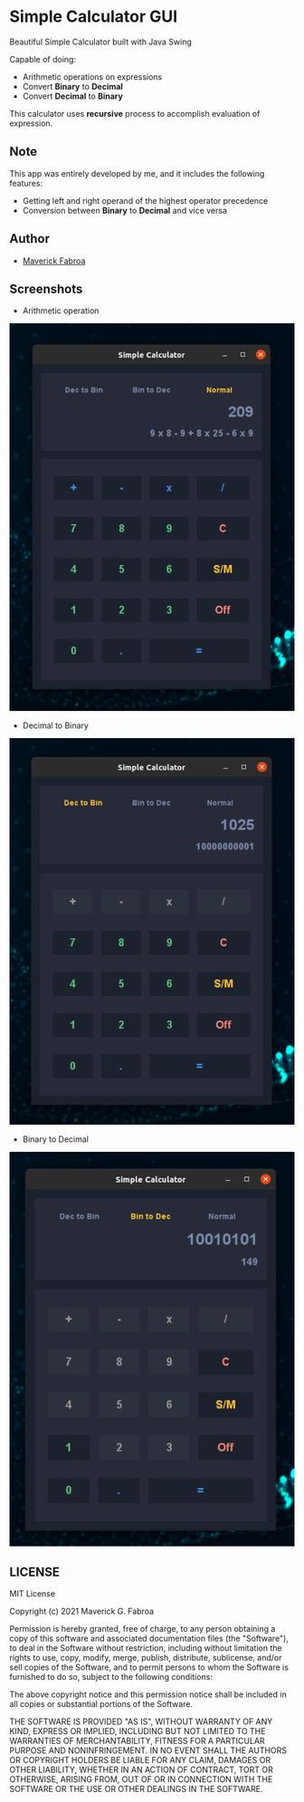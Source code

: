 # Simple Calculator GUI

Beautiful Simple Calculator built with Java Swing

Capable of doing:
* Arithmetic operations on expressions
* Convert **Binary** to **Decimal**
* Convert **Decimal** to **Binary**

This calculator uses **recursive** process to accomplish evaluation of expression.

## Note

This app was entirely developed by me, and it includes the following features:
* Getting left and right operand of the highest operator precedence
* Conversion between **Binary** to **Decimal** and vice versa

## Author
* [Maverick Fabroa](https://facebook.com/mavyfaby)

## Screenshots

* Arithmetic operation

![Arithmetic Operation](screenshots/Screenshot-1.png)

* Decimal to Binary

![Decimal to Binary](screenshots/Screenshot-2.png)

* Binary to Decimal

![Binary to Decimal](screenshots/Screenshot-3.png)

## LICENSE

MIT License

Copyright (c) 2021 Maverick G. Fabroa

Permission is hereby granted, free of charge, to any person obtaining a copy
of this software and associated documentation files (the "Software"), to deal
in the Software without restriction, including without limitation the rights
to use, copy, modify, merge, publish, distribute, sublicense, and/or sell
copies of the Software, and to permit persons to whom the Software is
furnished to do so, subject to the following conditions:

The above copyright notice and this permission notice shall be included in all
copies or substantial portions of the Software.

THE SOFTWARE IS PROVIDED "AS IS", WITHOUT WARRANTY OF ANY KIND, EXPRESS OR
IMPLIED, INCLUDING BUT NOT LIMITED TO THE WARRANTIES OF MERCHANTABILITY,
FITNESS FOR A PARTICULAR PURPOSE AND NONINFRINGEMENT. IN NO EVENT SHALL THE
AUTHORS OR COPYRIGHT HOLDERS BE LIABLE FOR ANY CLAIM, DAMAGES OR OTHER
LIABILITY, WHETHER IN AN ACTION OF CONTRACT, TORT OR OTHERWISE, ARISING FROM,
OUT OF OR IN CONNECTION WITH THE SOFTWARE OR THE USE OR OTHER DEALINGS IN THE
SOFTWARE.
